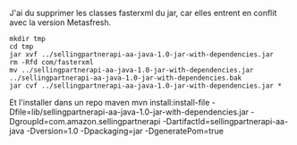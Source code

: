 J'ai du supprimer les classes fasterxml du jar, car elles entrent en conflit avec la version Metasfresh.

```shell
mkdir tmp
cd tmp
jar xvf ../sellingpartnerapi-aa-java-1.0-jar-with-dependencies.jar
rm -Rfd com/fasterxml
mv ../sellingpartnerapi-aa-java-1.0-jar-with-dependencies.jar ../sellingpartnerapi-aa-java-1.0-jar-with-dependencies.bak
jar cvf ../sellingpartnerapi-aa-java-1.0-jar-with-dependencies.jar *
```

Et l'installer dans un repo maven 
mvn install:install-file -Dfile=lib/sellingpartnerapi-aa-java-1.0-jar-with-dependencies.jar -DgroupId=com.amazon.sellingpartnerapi -DartifactId=sellingpartnerapi-aa-java -Dversion=1.0 -Dpackaging=jar -DgeneratePom=true
   